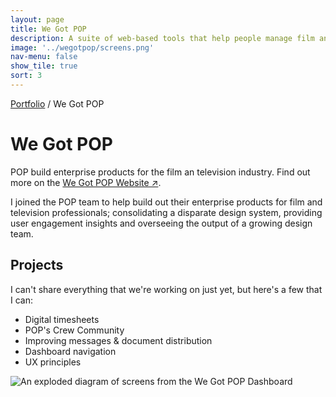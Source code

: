 ```yaml
---
layout: page
title: We Got POP
description: A suite of web-based tools that help people manage film and television productions
image: '../wegotpop/screens.png'
nav-menu: false
show_tile: true
sort: 3
---
```


<span class="breadcrumbs">[Portfolio](../portfolio) / We Got POP</span>



# We Got POP

POP build enterprise products for the film an television industry.  Find out more on the <a href="http://www.wegotpop.com" target="_blank">We Got POP Website ↗</a>.

I joined the POP team to help build out their enterprise products for film and television professionals; consolidating a disparate design system, providing user engagement insights and overseeing the output of a growing design team.

## Projects
I can't share everything that we're working on just yet, but here's a few that I can:

* Digital timesheets
* POP's Crew Community
* Improving messages & document distribution
* Dashboard navigation
* UX principles

![An exploded diagram of screens from the We Got POP Dashboard](../wegotpop/screens.png)